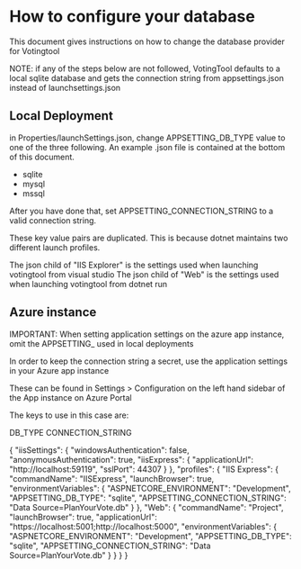 # How to configure your database
This document gives instructions on how to change the database provider for Votingtool

NOTE: if any of the steps below are not followed, VotingTool defaults to a local sqlite database 
and gets the connection string from appsettings.json instead of launchsettings.json

## Local Deployment

in Properties/launchSettings.json, change APPSETTING_DB_TYPE value to one of the three following. An example .json 
file is contained at the bottom of this document. 

- sqlite
- mysql
- mssql


After you have done that, set APPSETTING_CONNECTION_STRING to a valid connection string.

These key value pairs are duplicated. This is because dotnet maintains two different launch profiles.

The json child of "IIS Explorer" is the settings used when launching votingtool from visual studio
The json child of "Web" is the settings used when launching votingtool from dotnet run

## Azure instance

IMPORTANT: When setting application settings on the azure app instance, omit the APPSETTING_ used in local deployments

In order to keep the connection string a secret, use the application settings in your Azure app instance

These can be found in Settings > Configuration on the left hand sidebar of the App instance on Azure Portal

The keys to use in this case are:

DB_TYPE
CONNECTION_STRING

{
  "iisSettings": {
    "windowsAuthentication": false, 
    "anonymousAuthentication": true, 
    "iisExpress": {
      "applicationUrl": "http://localhost:59119",
      "sslPort": 44307
    }
  },
  "profiles": {
    "IIS Express": {
      "commandName": "IISExpress",
      "launchBrowser": true,
      "environmentVariables": {
        "ASPNETCORE_ENVIRONMENT": "Development",
        "APPSETTING_DB_TYPE": "sqlite",
        "APPSETTING_CONNECTION_STRING": "Data Source=PlanYourVote.db"
      }
    },
    "Web": {
      "commandName": "Project",
      "launchBrowser": true,
      "applicationUrl": "https://localhost:5001;http://localhost:5000",
      "environmentVariables": {
        "ASPNETCORE_ENVIRONMENT": "Development",
        "APPSETTING_DB_TYPE": "sqlite",
        "APPSETTING_CONNECTION_STRING": "Data Source=PlanYourVote.db"
      }
    }
  }
}